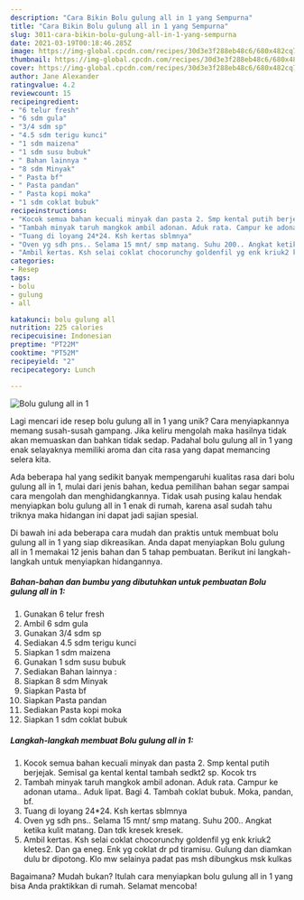 ```yaml
---
description: "Cara Bikin Bolu gulung all in 1 yang Sempurna"
title: "Cara Bikin Bolu gulung all in 1 yang Sempurna"
slug: 3011-cara-bikin-bolu-gulung-all-in-1-yang-sempurna
date: 2021-03-19T00:18:46.285Z
image: https://img-global.cpcdn.com/recipes/30d3e3f288eb48c6/680x482cq70/bolu-gulung-all-in-1-foto-resep-utama.jpg
thumbnail: https://img-global.cpcdn.com/recipes/30d3e3f288eb48c6/680x482cq70/bolu-gulung-all-in-1-foto-resep-utama.jpg
cover: https://img-global.cpcdn.com/recipes/30d3e3f288eb48c6/680x482cq70/bolu-gulung-all-in-1-foto-resep-utama.jpg
author: Jane Alexander
ratingvalue: 4.2
reviewcount: 15
recipeingredient:
- "6 telur fresh"
- "6 sdm gula"
- "3/4 sdm sp"
- "4.5 sdm terigu kunci"
- "1 sdm maizena"
- "1 sdm susu bubuk"
- " Bahan lainnya "
- "8 sdm Minyak"
- " Pasta bf"
- " Pasta pandan"
- " Pasta kopi moka"
- "1 sdm coklat bubuk"
recipeinstructions:
- "Kocok semua bahan kecuali minyak dan pasta 2. Smp kental putih berjejak. Semisal ga kental kental tambah sedkt2 sp. Kocok trs"
- "Tambah minyak taruh mangkok ambil adonan. Aduk rata. Campur ke adonan utama.. Aduk lipat. Bagi 4. Tambah coklat bubuk. Moka, pandan, bf."
- "Tuang di loyang 24*24. Ksh kertas sblmnya"
- "Oven yg sdh pns.. Selama 15 mnt/ smp matang. Suhu 200.. Angkat ketika kulit matang. Dan tdk kresek kresek."
- "Ambil kertas. Ksh selai coklat chocorunchy goldenfil yg enk kriuk2 kletes2. Dan ga eneg. Enk yg coklat dr pd tiramisu. Gulung dan diamkan dulu br dipotong. Klo mw selainya padat pas msh dibungkus msk kulkas"
categories:
- Resep
tags:
- bolu
- gulung
- all

katakunci: bolu gulung all 
nutrition: 225 calories
recipecuisine: Indonesian
preptime: "PT22M"
cooktime: "PT52M"
recipeyield: "2"
recipecategory: Lunch

---
```



![Bolu gulung all in 1](https://img-global.cpcdn.com/recipes/30d3e3f288eb48c6/680x482cq70/bolu-gulung-all-in-1-foto-resep-utama.jpg)

Lagi mencari ide resep bolu gulung all in 1 yang unik? Cara menyiapkannya memang susah-susah gampang. Jika keliru mengolah maka hasilnya tidak akan memuaskan dan bahkan tidak sedap. Padahal bolu gulung all in 1 yang enak selayaknya memiliki aroma dan cita rasa yang dapat memancing selera kita.



Ada beberapa hal yang sedikit banyak mempengaruhi kualitas rasa dari bolu gulung all in 1, mulai dari jenis bahan, kedua pemilihan bahan segar sampai cara mengolah dan menghidangkannya. Tidak usah pusing kalau hendak menyiapkan bolu gulung all in 1 enak di rumah, karena asal sudah tahu triknya maka hidangan ini dapat jadi sajian spesial.


Di bawah ini ada beberapa cara mudah dan praktis untuk membuat bolu gulung all in 1 yang siap dikreasikan. Anda dapat menyiapkan Bolu gulung all in 1 memakai 12 jenis bahan dan 5 tahap pembuatan. Berikut ini langkah-langkah untuk menyiapkan hidangannya.

<!--inarticleads1-->

##### Bahan-bahan dan bumbu yang dibutuhkan untuk pembuatan Bolu gulung all in 1:

1. Gunakan 6 telur fresh
1. Ambil 6 sdm gula
1. Gunakan 3/4 sdm sp
1. Sediakan 4.5 sdm terigu kunci
1. Siapkan 1 sdm maizena
1. Gunakan 1 sdm susu bubuk
1. Sediakan  Bahan lainnya :
1. Siapkan 8 sdm Minyak
1. Siapkan  Pasta bf
1. Siapkan  Pasta pandan
1. Sediakan  Pasta kopi moka
1. Siapkan 1 sdm coklat bubuk




<!--inarticleads2-->

##### Langkah-langkah membuat Bolu gulung all in 1:

1. Kocok semua bahan kecuali minyak dan pasta 2. Smp kental putih berjejak. Semisal ga kental kental tambah sedkt2 sp. Kocok trs
1. Tambah minyak taruh mangkok ambil adonan. Aduk rata. Campur ke adonan utama.. Aduk lipat. Bagi 4. Tambah coklat bubuk. Moka, pandan, bf.
1. Tuang di loyang 24*24. Ksh kertas sblmnya
1. Oven yg sdh pns.. Selama 15 mnt/ smp matang. Suhu 200.. Angkat ketika kulit matang. Dan tdk kresek kresek.
1. Ambil kertas. Ksh selai coklat chocorunchy goldenfil yg enk kriuk2 kletes2. Dan ga eneg. Enk yg coklat dr pd tiramisu. Gulung dan diamkan dulu br dipotong. Klo mw selainya padat pas msh dibungkus msk kulkas




Bagaimana? Mudah bukan? Itulah cara menyiapkan bolu gulung all in 1 yang bisa Anda praktikkan di rumah. Selamat mencoba!
